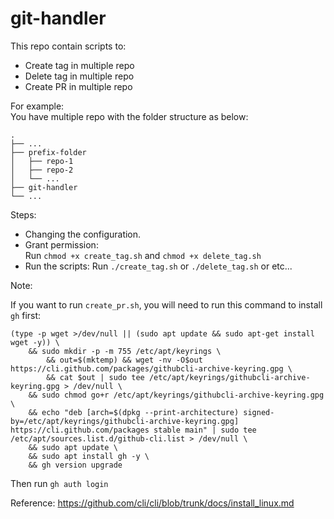 # git-handler

This repo contain scripts to:
- Create tag in multiple repo
- Delete tag in multiple repo
- Create PR in multiple repo

For example: <br>
You have multiple repo with the folder structure as below:

    .
    ├── ...
    ├── prefix-folder
    │   ├── repo-1
    │   ├── repo-2
    │   └── ...
    ├── git-handler
    └── ...


Steps:<br>
- Changing the configuration.
- Grant permission: <br>
    Run `chmod +x create_tag.sh` and `chmod +x delete_tag.sh`
- Run the scripts:
    Run `./create_tag.sh` or `./delete_tag.sh` or etc...

Note:

If you want to run `create_pr.sh`, you will need to run this command to install `gh` first:

``` 
(type -p wget >/dev/null || (sudo apt update && sudo apt-get install wget -y)) \
	&& sudo mkdir -p -m 755 /etc/apt/keyrings \
        && out=$(mktemp) && wget -nv -O$out https://cli.github.com/packages/githubcli-archive-keyring.gpg \
        && cat $out | sudo tee /etc/apt/keyrings/githubcli-archive-keyring.gpg > /dev/null \
	&& sudo chmod go+r /etc/apt/keyrings/githubcli-archive-keyring.gpg \
	&& echo "deb [arch=$(dpkg --print-architecture) signed-by=/etc/apt/keyrings/githubcli-archive-keyring.gpg] https://cli.github.com/packages stable main" | sudo tee /etc/apt/sources.list.d/github-cli.list > /dev/null \
	&& sudo apt update \
	&& sudo apt install gh -y \
    && gh version upgrade
```

Then run `gh auth login`

Reference: https://github.com/cli/cli/blob/trunk/docs/install_linux.md